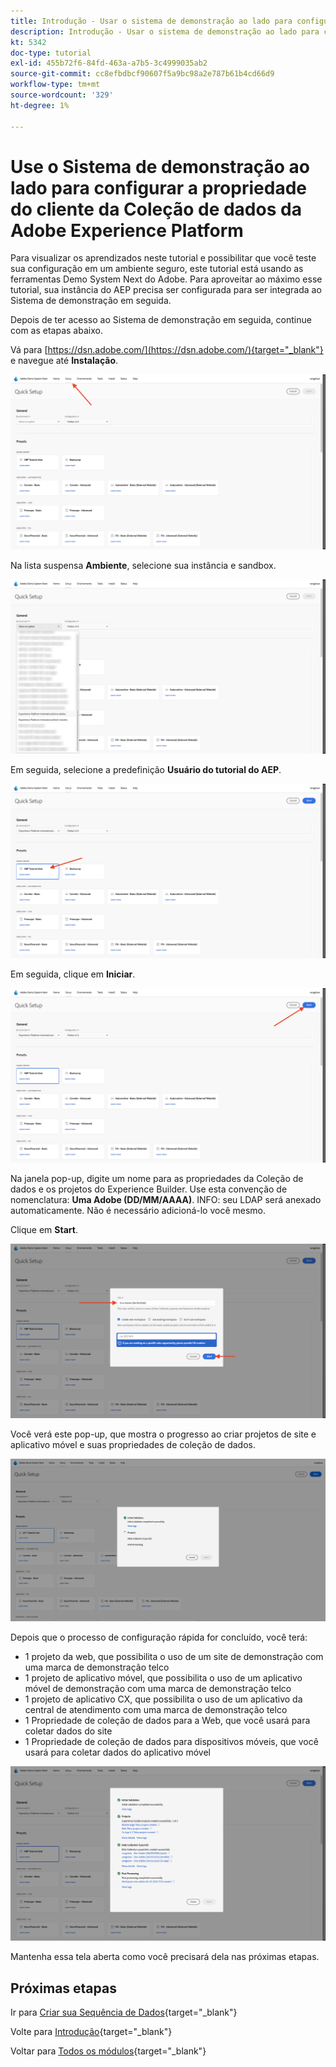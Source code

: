 ```yaml
---
title: Introdução - Usar o sistema de demonstração ao lado para configurar a propriedade do Launch
description: Introdução - Usar o sistema de demonstração ao lado para configurar a propriedade do Launch
kt: 5342
doc-type: tutorial
exl-id: 455b72f6-84fd-463a-a7b5-3c4999035ab2
source-git-commit: cc8efbdbcf90607f5a9bc98a2e787b61b4cd66d9
workflow-type: tm+mt
source-wordcount: '329'
ht-degree: 1%

---
```


# Use o Sistema de demonstração ao lado para configurar a propriedade do cliente da Coleção de dados da Adobe Experience Platform

Para visualizar os aprendizados neste tutorial e possibilitar que você teste sua configuração em um ambiente seguro, este tutorial está usando as ferramentas Demo System Next do Adobe. Para aproveitar ao máximo esse tutorial, sua instância do AEP precisa ser configurada para ser integrada ao Sistema de demonstração em seguida.

Depois de ter acesso ao Sistema de demonstração em seguida, continue com as etapas abaixo.

Vá para [https://dsn.adobe.com/](https://dsn.adobe.com/){target="_blank"} e navegue até **Instalação**.

![DSN](./images/dsnsetup.png)

Na lista suspensa **Ambiente**, selecione sua instância e sandbox.

![DSN](./images/dsnh1.png)

Em seguida, selecione a predefinição **Usuário do tutorial do AEP**.

![DSN](./images/dsnhome.png)

Em seguida, clique em **Iniciar**.

![DSN](./images/dsn2.png)

Na janela pop-up, digite um nome para as propriedades da Coleção de dados e os projetos do Experience Builder. Use esta convenção de nomenclatura: **Uma Adobe (DD/MM/AAAA)**. INFO: seu LDAP será anexado automaticamente. Não é necessário adicioná-lo você mesmo.

Clique em **Start**.

![DSN](./images/dsn3.png)

Você verá este pop-up, que mostra o progresso ao criar projetos de site e aplicativo móvel e suas propriedades de coleção de dados.

![DSN](./images/dsn4.png)

Depois que o processo de configuração rápida for concluído, você terá:

- 1 projeto da web, que possibilita o uso de um site de demonstração com uma marca de demonstração telco
- 1 projeto de aplicativo móvel, que possibilita o uso de um aplicativo móvel de demonstração com uma marca de demonstração telco
- 1 projeto de aplicativo CX, que possibilita o uso de um aplicativo da central de atendimento com uma marca de demonstração telco
- 1 Propriedade de coleção de dados para a Web, que você usará para coletar dados do site
- 1 Propriedade de coleção de dados para dispositivos móveis, que você usará para coletar dados do aplicativo móvel

![DSN](./images/dsn5.png)

Mantenha essa tela aberta como você precisará dela nas próximas etapas.

## Próximas etapas

Ir para [Criar sua Sequência de Dados](./ex3.md){target="_blank"}

Volte para [Introdução](./getting-started.md){target="_blank"}

Voltar para [Todos os módulos](./../../../overview.md){target="_blank"}